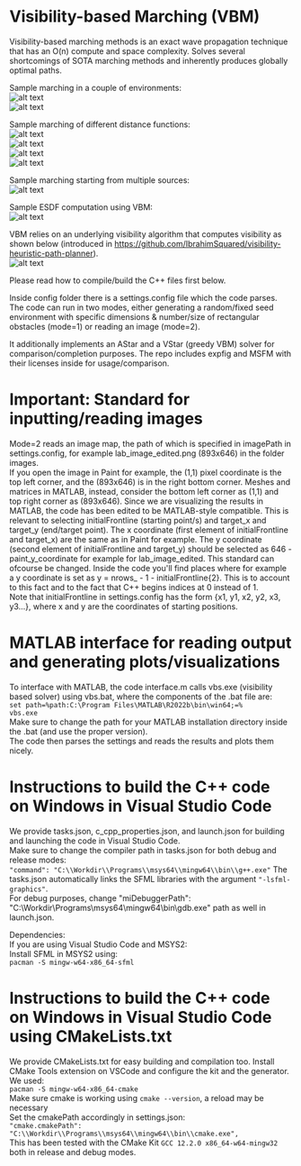 # Visibility-based Marching (VBM)
Visibility-based marching methods is an exact wave propagation technique that has an O(n) compute and space complexity. Solves several shortcomings of SOTA marching methods and inherently produces globally optimal paths. <br>

Sample marching in a couple of environments: <br>
![alt text](https://github.com/IbrahimSquared/visibility-based-marching/blob/main/images/examples/euclidean.png) <br>
![alt text](https://github.com/IbrahimSquared/visibility-based-marching/blob/main/images/examples/AcrossTheCape.png) <br>

Sample marching of different distance functions: <br>
![alt text](https://github.com/IbrahimSquared/visibility-based-marching/blob/main/images/examples/chessboard.png) <br>
![alt text](https://github.com/IbrahimSquared/visibility-based-marching/blob/main/images/examples/cityblock.png) <br>
![alt text](https://github.com/IbrahimSquared/visibility-based-marching/blob/main/images/examples/cubic.png) <br>
![alt text](https://github.com/IbrahimSquared/visibility-based-marching/blob/main/images/examples/quasiEuclidean.png) <br>

Sample marching starting from multiple sources: <br>
![alt text](https://github.com/IbrahimSquared/visibility-based-marching/blob/main/images/examples/multiple_sources.png) <br>

Sample ESDF computation using VBM: <br>
![alt text](https://github.com/IbrahimSquared/visibility-based-marching/blob/main/images/examples/ESDF.png) <br>

VBM relies on an underlying visibility algorithm that computes visibility as shown below (introduced in https://github.com/IbrahimSquared/visibility-heuristic-path-planner). <br>
![alt text](https://github.com/IbrahimSquared/visibility-based-marching/blob/main/images/examples/visibility_polygon.jpg) <br>

Please read how to compile/build the C++ files first below. <br>

Inside config folder there is a settings.config file which the code parses. The code can run in two modes, either generating a random/fixed seed environment with specific dimensions & number/size of rectangular obstacles (mode=1) or reading an image (mode=2). <br>

It additionally implements an AStar and a VStar (greedy VBM) solver for comparison/completion purposes.
The repo includes expfig and MSFM with their licenses inside for usage/comparison. <br>

# Important: Standard for inputting/reading images 
Mode=2 reads an image map, the path of which is specified in imagePath in settings.config, for example lab_image_edited.png (893x646) in the folder images. <br>
If you open the image in Paint for example, the (1,1) pixel coordinate is the top left corner, and the (893x646) is in the right bottom corner. Meshes and matrices in MATLAB, instead, consider the bottom left corner as (1,1) and top right corner as (893x646). Since we are visualizing the results in MATLAB, the code has been edited to be MATLAB-style compatible. This is relevant to selecting initialFrontline (starting point/s) and target_x and target_y (end/target point). The x coordinate (first element of initialFrontline and target_x) are the same as in Paint for example. The y coordinate (second element of initialFrontline and target_y) should be selected as 646 - paint_y_coordinate for example for lab_image_edited. This standard can ofcourse be changed. Inside the code you'll find places where for example a y coordinate is set as y = nrows_ - 1 - initialFrontline{2}. This is to account to this fact and to the fact that C++ begins indices at 0 instead of 1. <br>
Note that initialFrontline in settings.config has the form {x1, y1, x2, y2, x3, y3...}, where x and y are the coordinates of starting positions.

# MATLAB interface for reading output and generating plots/visualizations
To interface with MATLAB, the code interface.m calls vbs.exe (visibility based solver) using vbs.bat, where the components of the .bat file are: <br>
``` set path=%path:C:\Program Files\MATLAB\R2022b\bin\win64;=% ``` <br>
``` vbs.exe ``` <br>
Make sure to change the path for your MATLAB installation directory inside the .bat (and use the proper version). <br>
The code then parses the settings and reads the results and plots them nicely.

# Instructions to build the C++ code on Windows in Visual Studio Code
We provide tasks.json, c_cpp_properties.json, and launch.json for building and launching the code in Visual Studio Code. <br>
Make sure to change the compiler path in tasks.json for both debug and release modes: <br>
``` "command": "C:\\Workdir\\Programs\\msys64\\mingw64\\bin\\g++.exe" ```
The tasks.json automatically links the SFML libraries with the argument ``` "-lsfml-graphics" ```. <br>
For debug purposes, change "miDebuggerPath": "C:\\Workdir\\Programs\\msys64\\mingw64\\bin\\gdb.exe" path as well in launch.json. <br>

Dependencies: <br>
If you are using Visual Studio Code and MSYS2: <br>
Install SFML in MSYS2 using:  <br>
``` pacman -S mingw-w64-x86_64-sfml ``` <br>

# Instructions to build the C++ code on Windows in Visual Studio Code using CMakeLists.txt
We provide CMakeLists.txt for easy building and compilation too. Install CMake Tools extension on VSCode and configure the kit and the generator. <br>
We used: <br>
``` pacman -S mingw-w64-x86_64-cmake ``` <br>
Make sure cmake is working using ``` cmake --version ```, a reload may be necessary <br>
Set the cmakePath accordingly in settings.json: <br>
``` "cmake.cmakePath": "C:\\Workdir\\Programs\\msys64\\mingw64\\bin\\cmake.exe", ``` <br>
This has been tested with the CMake Kit ``` GCC 12.2.0 x86_64-w64-mingw32 ``` both in release and debug modes.